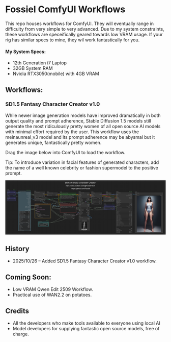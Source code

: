 # Fossiel ComfyUI Workflows

This repo houses workflows for ComfyUI. They will eventually range in difficulty from very simple to very advanced. Due to my system constraints, these workflows are speceifically geared towards low VRAM usage. If your rig has similar specs to mine, they wil work fantastically for you.

#### My System Specs:
- 12th Generation i7 Laptop
- 32GB System RAM
- Nvidia RTX3050(mobile) with 4GB VRAM


## Workflows:

### SD1.5 Fantasy Character Creator v1.0

While newer image generation models have improved dramatically in both output quality and prompt adherence, Stable Diffusion 1.5 models still generate the most ridiculously pretty women of all open source AI models with minimal effort required by the user. This workflow uses the meinaunreal_v3 model and its prompt adherence may be abysmal but it generates unique, fantastically pretty women.  

Drag the image below into ComfyUI to load the workflow.  

Tip: To introduce variation in facial features of generated characters, add the name of a well known celebrity or fashion supermodel to the positive prompt.  

![SD1-5_Fantasy_Character_Creator_v1-0](images/SD1-5_Fantasy_Character_Creator_v1-0.png)


## History
- 2025/10/26 – Added SD1.5 Fantasy Character Creator v1.0 workflow.

## Coming Soon:
- Low VRAM Qwen Edit 2509 Workflow.
- Practical use of WAN2.2 on potatoes.

## Credits
- All the developers who make tools available to everyone using local AI
- Model developers for supplying fantastic open source models, free of charge.
